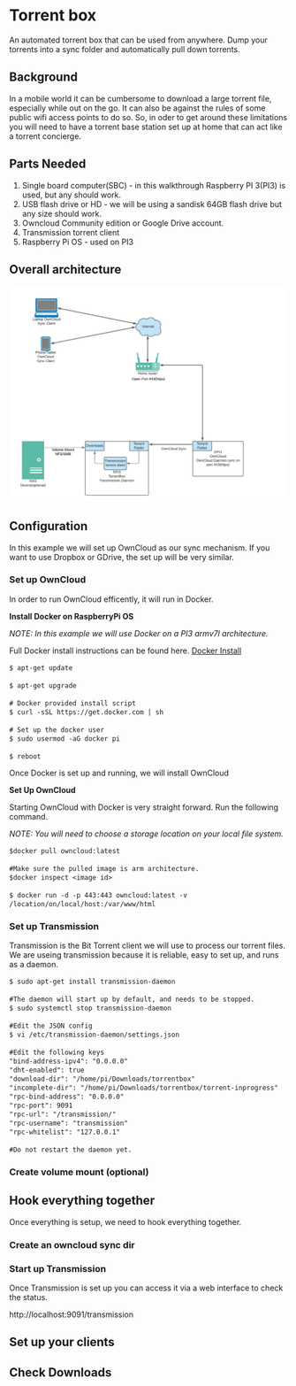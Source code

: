 # Torrent box

An automated torrent box that can be used from anywhere. Dump your torrents into a sync folder and automatically pull down torrents.

## Background

In a mobile world it can be cumbersome to download a large torrent file, especially while out on the go. It can also be against the rules of some public wifi access points to do so.
So, in oder to get around these limitations you will need to have a torrent base station set up at home that can act like a torrent concierge.

## Parts Needed

1. Single board computer(SBC) - in this walkthrough Raspberry PI 3(PI3) is used, but any should work.
2. USB flash drive or HD - we will be using a sandisk 64GB flash drive but any size should work.
3. Owncloud Community edition or Google Drive account.
4. Transmission torrent client
5. Raspberry Pi OS - used on PI3

## Overall architecture

![Torrentbox](architecture.png)

## Configuration

In this example we will set up OwnCloud as our sync mechanism. If you want to use Dropbox or GDrive, the set up will be very similar.

### Set up OwnCloud
In order to run OwnCloud efficently, it will run in Docker.

**Install Docker on RaspberryPi OS**

*NOTE: In this example we will use Docker on a PI3 armv7l architecture.*

Full Docker install instructions can be found here. [Docker Install](https://docs.docker.com/engine/install/debian/)

```
$ apt-get update

$ apt-get upgrade

# Docker provided install script
$ curl -sSL https://get.docker.com | sh

# Set up the docker user
$ sudo usermod -aG docker pi

$ reboot
```

Once Docker is set up and running, we will install OwnCloud

**Set Up OwnCloud**

Starting OwnCloud with Docker is very straight forward. Run the following command.

*NOTE: You will need to choose a storage location on your local file system.*

```
$docker pull owncloud:latest

#Make sure the pulled image is arm architecture.
$docker inspect <image id>

$ docker run -d -p 443:443 owncloud:latest -v /location/on/local/host:/var/www/html
```

### Set up Transmission

Transmission is the Bit Torrent client we will use to process our torrent files. We are useing transmission because it is reliable, easy to set up, and runs as a daemon.

```
$ sudo apt-get install transmission-daemon

#The daemon will start up by default, and needs to be stopped.
$ sudo systemctl stop transmission-daemon

#Edit the JSON config
$ vi /etc/transmission-daemon/settings.json

#Edit the following keys
"bind-address-ipv4": "0.0.0.0"
"dht-enabled": true
"download-dir": "/home/pi/Downloads/torrentbox"
"incomplete-dir": "/home/pi/Downloads/torrentbox/torrent-inprogress"
"rpc-bind-address": "0.0.0.0"
"rpc-port": 9091
"rpc-url": "/transmission/"
"rpc-username": "transmission"
"rpc-whitelist": "127.0.0.1"

#Do not restart the daemon yet.
```

### Create volume mount (optional)

## Hook everything together

Once everything is setup, we need to hook everything together.

### Create an owncloud sync dir



### Start up Transmission

Once Transmission is set up you can access it via a web interface to check the status.

http://localhost:9091/transmission

## Set up your clients

## Check Downloads